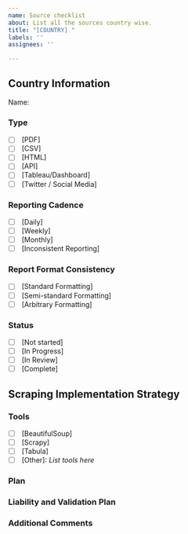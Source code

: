 ```yaml
---
name: Source checklist
about: List all the sources country wise.
title: "[COUNTRY] "
labels: ''
assignees: ''

---
```


## Country Information

Name: 

### Type
- [ ] [](Source) [PDF]
- [ ] [](Source) [CSV]
- [ ] [](Source) [HTML]
- [ ] [](Source) [API]
- [ ] [](Source) [Tableau/Dashboard]
- [ ] [](Source) [Twitter / Social Media]

### Reporting Cadence
- [ ] [](Cadence) [Daily]
- [ ] [](Source) [Weekly]
- [ ] [](Source) [Monthly]
- [ ] [](Cadence) [Inconsistent Reporting]

### Report Format Consistency
- [ ] [](Format) [Standard Formatting]
- [ ] [](Format) [Semi-standard Formatting]
- [ ] [](Format) [Arbitrary Formatting]

### Status
- [ ] [](Status) [Not started]
- [ ] [](Status) [In Progress]
- [ ] [](Status) [In Review]
- [ ] [](Status) [Complete]

## Scraping Implementation Strategy
### Tools
- [ ] [](Tools) [BeautifulSoup]
- [ ] [](Tools) [Scrapy]
- [ ] [](Tools) [Tabula]
- [ ] [](Tools) [Other]: _List tools here_

### Plan

### Liability and Validation Plan

### Additional Comments
